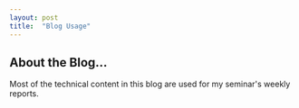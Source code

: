 ```yaml
---
layout: post
title:  "Blog Usage"
---
```


## About the Blog...

Most of the technical content in this blog are used for my seminar's weekly reports.
